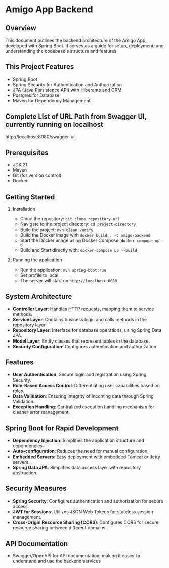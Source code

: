 # Amigo App Backend

## Overview

This document outlines the backend architecture of the Amigo App, developed with Spring Boot.
It serves as a guide for setup, deployment, and understanding the codebase's structure and features.

## This Project Features

* Spring Boot
* Spring Security for Authentication and Authorization
* JPA (Java Persistence API) with Hiberante and ORM
* Postgres for Database
* Maven for Dependency Management

## Complete List of URL Path from Swagger UI, currently running on localhost

http://localhost:8080/swagger-ui

## Prerequisites

- JDK 21
- Maven
- Git (for version control)
- Docker


## Getting Started

1. Installation

    - Clone the repository: `git clone repository-url`
    - Navigate to the project directory: `cd project-directory`
    - Build the project: `mvn clean verify`
    - Build the Docker image with `docker build . -t amigo-backend`
    - Start the Docker image using Docker Compose: `docker-compose up -d`
    - Build and Start directly with: `docker-compose up --build`

2. Running the application
   - Run the application: `mvn spring-boot:run`
   - Set profile to local
   - The server will start on `http://localhost:8080`


## System Architecture

- **Controller Layer**: Handles HTTP requests, mapping them to service methods.
- **Service Layer**: Contains business logic and calls methods in the repository layer.
- **Repository Layer**: Interface for database operations, using Spring Data JPA.
- **Model Layer**: Entity classes that represent tables in the database.
- **Security Configuration**: Configures authentication and authorization.

## Features

- **User Authentication**: Secure login and registration using Spring Security.
- **Role-Based Access Control**: Differentiating user capabilities based on roles.
- **Data Validation**: Ensuring integrity of incoming data through Spring Validation.
- **Exception Handling**: Centralized exception handling mechanism for cleaner error management.


## Spring Boot for Rapid Development

- **Dependency Injection**: Simplifies the application structure and dependencies.
- **Auto-configuration**: Reduces the need for manual configuration.
- **Embedded Servers**: Easy deployment with embedded Tomcat or Jetty servers.
- **Spring Data JPA**: Simplifies data access layer with repository abstraction.


## Security Measures

- **Spring Security**: Configures authentication and authorization for secure access.
- **JWT for Sessions**: Utilizes JSON Web Tokens for stateless session management.
- **Cross-Origin Resource Sharing (CORS)**: Configures CORS for secure resource sharing between different domains.
<!-- - **HTTPS Enforcement**: Encourages or enforces the use of HTTPS to secure data in transit. -->


## API Documentation

- Swagger/OpenAPI for API documentation, making it easier to understand and use the backend services